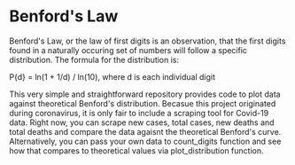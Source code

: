 # Benford's Law
Benford's Law, or the law of first digits is an observation, that the first digits found in a naturally occuring set of numbers will follow a specific distribution.
The formula for the distribution is:

P{d} = ln(1 + 1/d) / ln(10), where d is each individual digit


This very simple and straightforward repository provides code to plot data against theoretical Benford's distribution.
Becasue this project originated during coronavirus, it is only fair to include a scraping tool for Covid-19 data.
Right now, you can scrape new cases, total cases, new deaths and total deaths and compare the data agaisnt the theoretical Benford's curve.
Alternatively, you can pass your own data to count_digits function and see how that compares to theoretical values via plot_distribution function.
